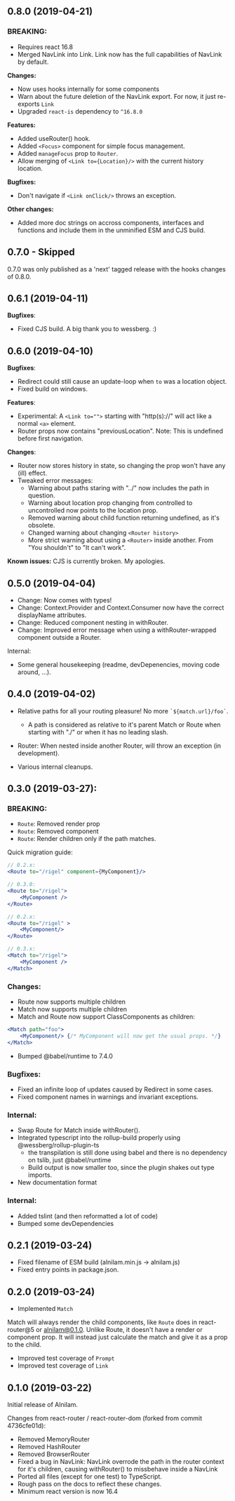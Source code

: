 ## 0.8.0 (2019-04-21)

### BREAKING:
* Requires react 16.8
* Merged NavLink into Link. Link now has the full capabilities of NavLink by default.

**Changes:**
* Now uses hooks internally for some components
* Warn about the future deletion of the NavLink export. For now, it just re-exports `Link`
* Upgraded `react-is` dependency to `^16.8.0`

**Features:**
* Added useRouter() hook.
* Added `<Focus>` component for simple focus management.
* Added `manageFocus` prop to `Router`.
* Allow merging of `<Link to={Location}/>` with the current history location.

**Bugfixes:**
* Don't navigate if `<Link onClick/>` throws an exception.

**Other changes:**
* Added more doc strings on accross components, interfaces and functions and include them in the unminified ESM and CJS build.

## 0.7.0 - Skipped

0.7.0 was only published as a 'next' tagged release with the hooks changes of 0.8.0.

## 0.6.1 (2019-04-11)

**Bugfixes**:
* Fixed CJS build. A big thank you to wessberg. :)

## 0.6.0 (2019-04-10)

**Bugfixes**:
* Redirect could still cause an update-loop when ```to``` was a location object.
* Fixed build on windows.

**Features**:
* Experimental: A ```<Link to="">``` starting with "http(s)://" will act like a normal ```<a>``` element.
* Router props now contains "previousLocation". Note: This is undefined before first navigation.

**Changes**:
* Router now stores history in state, so changing the prop won't have any (ill) effect.
* Tweaked error messages:
	* Warning about paths staring with "../" now includes the path in question.
	* Warning about location prop changing from controlled to uncontrolled now points to the location prop.
	* Removed warning about child function returning undefined, as it's obsolete.
	* Changed warning about changing ```<Router history>```
	* More strict warning about using a ```<Router>``` inside another. From "You shouldn't" to "It can't work".

**Known issues:**
CJS is currently broken. My apologies.

## 0.5.0 (2019-04-04)

* Change: Now comes with types!
* Change: Context.Provider and Context.Consumer now have the correct displayName attributes.
* Change: Reduced component nesting in withRouter.
* Change: Improved error message when using a withRouter-wrapped component outside a Router.

Internal:
* Some general housekeeping (readme, devDepenencies, moving code around, ...).

## 0.4.0 (2019-04-02)

* Relative paths for all your routing pleasure! No more ``` `${match.url}/foo` ```.
	* A path is considered as relative to it's parent Match or Route when starting with "./" or when it has no leading slash.
* Router: When nested inside another Router, will throw an exception (in development).

* Various internal cleanups.

## 0.3.0 (2019-03-27):

### BREAKING:

* ```Route```: Removed render prop
* ```Route```: Removed component
* ```Route```: Render children only if the path matches.

Quick migration guide:

```jsx
// 0.2.x:
<Route to="/rigel" component={MyComponent}/>

// 0.3.0:
<Route to="/rigel">
	<MyComponent />
</Route>
```

```jsx
// 0.2.x:
<Route to="/rigel" >
	<MyComponent/>
</Route>

// 0.3.x:
<Match to="/rigel">
	<MyComponent />
</Match>
```

### Changes:

* Route now supports multiple children
* Match now supports multiple children
* Match and Route now support ClassComponents as children:

```jsx
<Match path="foo">
	<MyComponent/> {/* MyComponent will now get the usual props. */}
</Match>
```

* Bumped @babel/runtime to 7.4.0

### Bugfixes:

* Fixed an infinite loop of updates caused by Redirect in some cases.
* Fixed component names in warnings and invariant exceptions.

### Internal:

* Swap Route for Match inside withRouter().
* Integrated typescript into the rollup-build properly using @wessberg/rollup-plugin-ts
  * the transpilation is still done using babel and there is no dependency on tslib, just @babel/runtime
  * Build output is now smaller too, since the plugin shakes out type imports.
* New documentation format

### Internal:

* Added tslint (and then reformatted a lot of code)
* Bumped some devDependencies

## 0.2.1 (2019-03-24)

* Fixed filename of ESM build (alnilam.min.js -> alnilam.js)
* Fixed entry points in package.json.

## 0.2.0 (2019-03-24)

* Implemented ```Match```

Match will always render the child components, like ```Route``` does in react-router@5 or alnilam@0.1.0. Unlike Route, it doesn't have a
render or component prop. It will instead just calculate the match and give it as a prop to the child.

* Improved test coverage of ```Prompt```
* Improved test coverage of ```Link```

## 0.1.0 (2019-03-22)

Initial release of Alnilam.

Changes from react-router / react-router-dom (forked from commit 4736cfe01d):

* Removed MemoryRouter
* Removed HashRouter
* Removed BrowserRouter
* Fixed a bug in NavLink: NavLink overrode the path in the router context for it's children, causing withRouter() to missbehave inside a NavLink
* Ported all files (except for one test) to TypeScript.
* Rough pass on the docs to reflect these changes.
* Minimum react version is now 16.4
